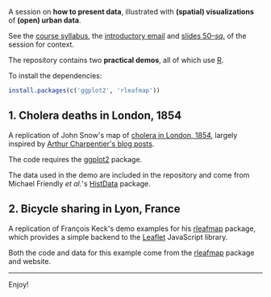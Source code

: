 A session on __how to present data__, illustrated with __(spatial) visualizations__ of __(open) urban data__.

See the [course syllabus][doc-syllabus], the [introductory email][doc-email] and [slides 50–_sq._][doc-slides] of the session for context.

The repository contains two __practical demos__, all of which use [R][r].

To install the dependencies:

```r
install.packages(c('ggplot2', 'rleafmap'))
```

## 1. Cholera deaths in London, 1854

A replication of John Snow's map of [cholera in London, 1854](https://en.wikipedia.org/wiki/1854_Broad_Street_cholera_outbreak), largely inspired by [Arthur Charpentier's blog posts](https://freakonometrics.hypotheses.org/tag/cholera).

The code requires the [ggplot2][r-ggplot2] package.

The data used in the demo are included in the repository and come from Michael Friendly _et al._'s [HistData][r-histdata] package.

## 2. Bicycle sharing in Lyon, France

A replication of François Keck's demo examples for his [rleafmap][r-rleafmap] package, which provides a simple backend to the [Leaflet][js-leaflet] JavaScript library.

Both the code and data for this example come from the [rleafmap][r-rleafmap] package and website.

* * *

Enjoy!

[doc-email]: class4-email.md
[doc-syllabus]: https://frama.link/odur-2018
[doc-slides]: https://frama.link/odur-2018-s4

[js-leaflet]: /

[r]: https://www.r-project.org/

[r-ggplot2]: http://ggplot2.tidyverse.org/reference/
[r-histdata]: https://cran.r-project.org/package=HistData
[r-rleafmap]: http://www.francoiskeck.fr/rleafmap/

